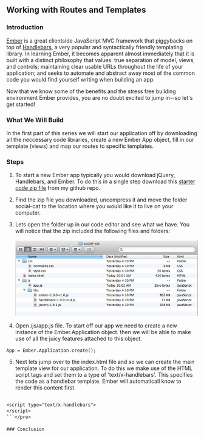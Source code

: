 ## Working with Routes and Templates

### Introduction

[Ember](http://emberjs.com/) is a great clientside JavaScript MVC framework that piggybacks on top of [Handlebars](http://handlebarsjs.com/), a very popular and syntactically friendly templating library. In learning Ember, it becomes apparent almost immediately that it is built with a distinct philosophy that values: true separation of model, views, and controls; maintaining clear usable URLs throughout the life of your application; and seeks to automate and abstract away most of the common code you would find yourself writing when building an app.

Now that we know some of the benefits and the stress free building environment Ember provides, you are no doubt excited to jump in--so let's get started!

### What We Will Build

In the first part of this series we will start our application off by downloading all the neccessary code libraries, create a new Ember App object, fill in our template (views) and map our routes to specific templates.

### Steps

  1. To start a new Ember app typically you would download jQuery, Handlebars, and Ember. To do this in a single step download this [starter code zip file](http://google.com) from my github repo.

  2. Find the zip file you downloaded, uncompress it and move the folder social-cat to the location where you would like it to live on your computer.

  3. Lets open the folder up in our code editor and see what we have. You will notice that the zip included the following files and folders:<br><br><img src="/images/content/social-cat-folder-structure.jpg" alt="Social Cat App folder structure">

  4. Open /js/app.js file. To start off our app we need to create a new instance of the Ember.Application object. then we will be able to make use of all the juicy features attached to this object.<br>
  ```
  App = Ember.Application.create();
  ```

  5. Next lets jump over to the index.html file and so we can create the main template view for our application. To do this we make use of the HTML script tags and set them to a type of 'text/x-handlebars'. This specifies the code as a handlebar template. Ember will automaticall know to render this content first.<br><pre>
  ```
  <script type="text/x-handlebars">
  </script>
  ```</pre>

### Conclusion

